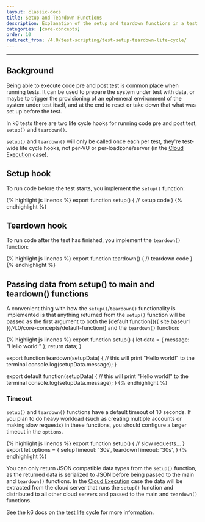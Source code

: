 ```yaml
---
layout: classic-docs
title: Setup and Teardown Functions
description: Explanation of the setup and teardown functions in a test script.  These functions help in initializing and terminating resources, environments, data, etc. associated with your testing.
categories: [core-concepts]
order: 10
redirect_from: /4.0/test-scripting/test-setup-teardown-life-cycle/
---
```


***

<h2>Background</h2>

Being able to execute code pre and post test is common place when running tests. It can be used to prepare the system under test with data, or maybe to trigger the provisioning of an ephemeral environment of the system under test itself, and at the end to reset or take down that what was set up before the test.

In k6 tests there are two life cycle hooks for running code pre and post test, `setup()` and `teardown()`.

<div class="callout callout-warning" role="alert">
    <code>setup()</code> and <code>teardown()</code> will only be called once each per test, they're test-wide life cycle hooks, not per-VU or per-loadzone/server (in the <a href="{{ site.baseurl }}{% link _v4/guides/cloud-execution.md %}" class="alert-link">Cloud Execution</a> case).
</div>

## Setup hook
To run code before the test starts, you implement the `setup()` function:

{% highlight js linenos %}
export function setup() {
    // setup code
}
{% endhighlight %}

## Teardown hook
To run code after the test has finished, you implement the `teardown()` function:

{% highlight js linenos %}
export function teardown() {
    // teardown code
}
{% endhighlight %}

## Passing data from setup() to main and teardown() functions

A convenient thing with how the `setup()`/`teardown()` functionality is implemented is that anything returned from the `setup()` function will be passed as the first argument to both the [default function]({{ site.baseurl }}/4.0/core-concepts/default-function/) and the `teardown()` function:

{% highlight js linenos %}
export function setup() {
    let data = { message: "Hello world!" };
    return data;
}

export function teardown(setupData) {
    // this will print "Hello world!" to the terminal
    console.log(setupData.message);
}

export default function(setupData) {
    // this will print "Hello world!" to the terminal
    console.log(setupData.message);
}
{% endhighlight %}

### Timeout

`setup()` and `teardown()` functions have a default timeout of 10 seconds. If you plan to do heavy workload (such as creating multiple accounts or making slow requests) in these functions, you should configure a larger timeout in the `options`.

{% highlight js linenos %}
export function setup() {
  // slow requests...
}
export let options = {
    setupTimeout: '30s',
    teardownTimeout: '30s',
}
{% endhighlight %}



<div class="callout callout-warning" role="alert">
    You can only return JSON compatible data types from the <code>setup()</code> function, as the returned data is serialized to JSON before being passed to the main and <code>teardown()</code> functions. In the <a href="/4.0/guides/cloud-execution/" class="alert-link">Cloud Execution</a> case the data will be extracted from the cloud server that runs the <code>setup()</code> function and distributed to all other cloud servers and passed to the main and <code>teardown()</code> functions.
</div>

See the k6 docs on the [test life cycle](https://docs.k6.io/docs/test-life-cycle) for more information.
